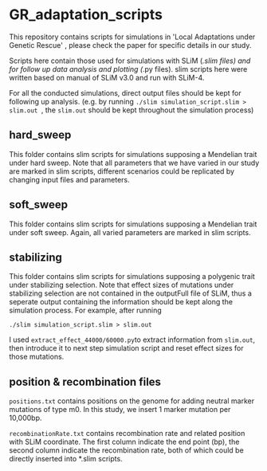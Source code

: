 # GR_adaptation_scripts

This repository contains scripts for simulations in 'Local Adaptations under Genetic Rescue' , please check the paper for specific details in our study.

Scripts here contain those used for simulations with SLiM (*.slim files) and for follow up data analysis and plotting (*.py files). slim scripts here were written based on manual of SLiM v3.0 and run with SLiM-4.

For all the conducted simulations, direct output files should be kept for following up analysis. 
(e.g. by running ```./slim simulation_script.slim > slim.out ```, the ```slim.out``` should be kept throughout the simulation process)

## hard_sweep
This folder contains slim scripts for simulations supposing a Mendelian trait under hard sweep. Note that all parameters that we have varied in our study are marked in slim scripts, different scenarios could be replicated by changing input files and parameters.

## soft_sweep
This folder contains slim scripts for simulations supposing a Mendelian trait under soft sweep. Again, all varied parameters are marked in slim scripts.

## stabilizing
This folder contains slim scripts for simulations supposing a polygenic trait under stabilizing selection. Note that effect sizes of mutations under stabilizing selection are not contained in the outputFull file of SLiM, thus a seperate output containing the information should be kept along the simulation process. For example, after running
```
./slim simulation_script.slim > slim.out 
```
I used ```extract_effect_44000/60000.py```to extract information from ```slim.out```, then introduce it to next step simulation script and reset effect sizes for those mutations.

## position & recombination files
```positions.txt``` contains positions on the genome for adding neutral marker mutations of type m0. In this study, we insert 1 marker mutation per 10,000bp.

```recombinationRate.txt``` contains recombination rate and related position with SLiM coordinate. The first column indicate the end point (bp), the second column indicate the recombination rate, both of which could be directly inserted into *.slim scripts.
